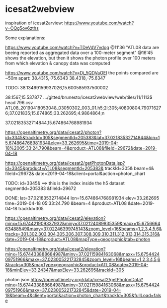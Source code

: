 # icesat2webview


inspiration of icesat2arview:
https://www.youtube.com/watch?v=OQg5ov6zths



Some explanations:

https://www.youtube.com/watch?v=TDeVdV7vdog 
@11'36
"ATL08 data are beeing reported as aggregated data over a 100-meter segment"
@16'45
shows the elevation, but then it shows the photon profile over 100 meters from which elevation & canopy data was computed




https://www.youtube.com/watch?v=Dj_5QDVaOEI
the points compared are ~50m apart:
38.4315,-75.6343
38.4318,-75.6347




























TODO:
38.13469159937026,15.600585937500002

38.1567,15.537877
.../gitted/brunesto/icesat2webview/web/tiles/11/1113$ head 796.csv 
ATL08_20190418053048_03050302_003_01.h5;2l;305;40800804.790716276;37.021835;15.674865;33.262695;4.9864864;n


37.02183532714844,15.674864768981934

https://openaltimetry.org/data/icesat2/photon?id=3345&trackId=305&segmentId=205383&lat=37.02183532714844&lon=15.674864768981934&elev=33.262695&time=2019-04-18%2005:33:24.790&beam=4&product=ATL08&fileId=29672&date=2019-04-18

https://openaltimetry.org/data/icesat2/getPhotonData.jsp?id=3345&product=ATL08&segmentId=205383&
trackId=305&
beam=4&
fileId=29672&
date=2019-04-18&client=portal&action=photon_chart


TODO:
id=3345&  ==> this is the index inside the h5 dataset
segmentId=205383
&fileId=29672


DONE:
lat=37.02183532714844
lon=15.674864768981934
elev=33.262695
time=2019-04-18 05:33:24.790
&beam=4
&product=ATL08
&date=2019-04-18
trackId=305 

https://openaltimetry.org/data/icesat2/elevation?minx=15.674421909337932&miny=37.02124089835359&maxx=15.675666463488549&maxy=37.02246399745143&zoom_level=16&beams=1,2,3,4,5,6&tracks=301,302,303,304,305,306,307,308,309,310,311,312,313,314,315,316&date=2019-04-18&product=ATL08&mapType=geographic&tab=photon

https://openaltimetry.org/data/icesat2/elevation?minx=15.674433888684987&miny=37.02115984163068&maxx=15.675442409751966&maxy=37.023005221732845&zoom_level=16&beams=1,2,3,4,5,6&tracks=305&mapType=geographic&product=ATL08&date=2019-04-18&minElev=33.24347&maxElev=33.262695&trackId=305



photon json
https://openaltimetry.org/data/icesat2/getPhotonData?minx=15.674433888684987&miny=37.02115984163068&maxx=15.675442409751966&maxy=37.023005221732845&date=2019-04-18&beam=4&client=portal&action=photon_chart&trackId=305&fullLoad=false



